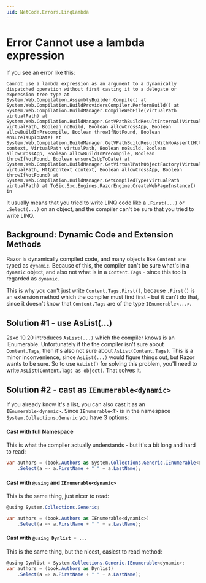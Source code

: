 ```yaml
---
uid: NetCode.Errors.LinqLambda
---
```


# Error Cannot use a lambda expression 

If you see an error like this: 

```
Cannot use a lambda expression as an argument to a dynamically dispatched operation without first casting it to a delegate or expression tree type at System.Web.Compilation.AssemblyBuilder.Compile() at System.Web.Compilation.BuildProvidersCompiler.PerformBuild() at System.Web.Compilation.BuildManager.CompileWebFile(VirtualPath virtualPath) at System.Web.Compilation.BuildManager.GetVPathBuildResultInternal(VirtualPath virtualPath, Boolean noBuild, Boolean allowCrossApp, Boolean allowBuildInPrecompile, Boolean throwIfNotFound, Boolean ensureIsUpToDate) at System.Web.Compilation.BuildManager.GetVPathBuildResultWithNoAssert(HttpContext context, VirtualPath virtualPath, Boolean noBuild, Boolean allowCrossApp, Boolean allowBuildInPrecompile, Boolean throwIfNotFound, Boolean ensureIsUpToDate) at System.Web.Compilation.BuildManager.GetVirtualPathObjectFactory(VirtualPath virtualPath, HttpContext context, Boolean allowCrossApp, Boolean throwIfNotFound) at System.Web.Compilation.BuildManager.GetCompiledType(VirtualPath virtualPath) at ToSic.Sxc.Engines.RazorEngine.CreateWebPageInstance() in
```

It usually means that you tried to write LINQ code like a `.First(...)` or `.Select(...)` on an object, and the compiler can't be sure that you tried to write LINQ.

## Background: Dynamic Code and Extension Methods

Razor is dynamically compiled code, and many objects like `Content` are typed as `dynamic`. Because of this, the compiler can't be sure what's in a `dynamic` object, and also not what is in a `Content.Tags` - since this too is regarded as `dynamic`. 

This is why you can't just write `Content.Tags.First()`, because `.First()` is an extension method which the compiler must find first - but it can't do that, since it doesn't know that `Content.Tags` are of the type `IEnumerable<...>`. 

## Solution #1 - use AsList(...)

2sxc 10.20 introduces `AsList(...)` which the compiler knows is an IEnumerable. Unfortunately if the the compiler isn't sure about `Content.Tags`, then it's also not sure about `AsList(Content.Tags)`. This is a minor inconvenience, since `AsList(...)` would figure things out, but Razor wants to be sure. So to use `AsList()` for solving this problem, you'll need to write `AsList(Content.Tags as object)`. That solves it. 

## Solution #2 - cast as `IEnumerable<dynamic>`

If you already know it's a list, you can also cast it as an `IEnumerable<dynamic>`. Since `IEnumerable<T>` is in the namespace `System.Collections.Generic` you have 3 options: 

#### Cast with full Namespace

This is what the compiler actually understands - but it's a bit long and hard to read:

```c#
var authors = (book.Authors as System.Collections.Generic.IEnumerable<dynamic>)
    .Select(a => a.FirstName + " " + a.LastName);
```

#### Cast with `@using` and `IEnumerable<dynamic>`

This is the same thing, just nicer to read:

```c#
@using System.Collections.Generic;

var authors = (book.Authors as IEnumerable<dynamic>)
    .Select(a => a.FirstName + " " + a.LastName);
```

#### Cast with `@using Dynlist = ...`

This is the same thing, but the nicest, easiest to read method:

```c#
@using Dynlist = System.Collections.Generic.IEnumerable<dynamic>;
var authors = (book.Authors as Dynlist)
    .Select(a => a.FirstName + " " + a.LastName);
```